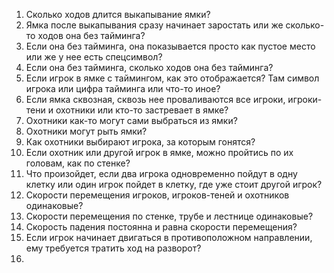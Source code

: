 1. Сколько ходов длится выкапывание ямки?
2. Ямка после выкапывания сразу начинает заростать или же сколько-то ходов она без тайминга?
3. Если она без тайминга, она показывается просто как пустое место или же у нее есть спецсимвол?
4. Если она без тайминга, сколько ходов она без тайминга?
5. Если игрок в ямке с таймингом, как это отображается? Там символ игрока или цифра тайминга или что-то иное?
5. Если ямка сквозная, сквозь нее проваливаются все игроки, игроки-тени и охотники или кто-то застревает в ямке?
6. Охотники как-то могут сами выбраться из ямки?
7. Охотники могут рыть ямки?
8. Как охотники выбирают игрока, за которым гонятся?
9. Если охотник или другой игрок в ямке, можно пройтись по их головам, как по стенке?
10. Что произойдет, если два игрока одновременно пойдут в одну клетку или один игрок пойдет в клетку, где уже стоит другой игрок?
11. Скорости перемещения игроков, игроков-теней и охотников одинаковые?
12. Скорости перемещения по стенке, трубе и лестнице одинаковые?
12. Скорость падения постоянна и равна скорости перемещения?
13. Если игрок начинает двигаться в противоположном направлении, ему требуется тратить ход на разворот?
14. 